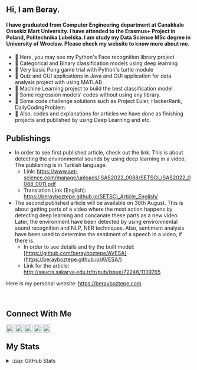 ## Hi, I am Beray. 

#### I have graduated from Computer Engineering department at Canakkale Onsekiz Mart University. I have attended to the Erasmus+ Project in Poland, Politechnika Lubelska. I am study my Data Science MSc degree in University of Wrocław. Please check my website to know more about me.


- 🔭 Here, you may see my Python's Face recognition library project
- 🌱 Categorical and Binary classification models using deep learning
- :seedling: Very basic Pong game trial with Python's turtle module
- :deciduous_tree: Quiz and GUI applications in Java and GUI application for data analysis project with using MATLAB
- :palm_tree: Machine Learning project to build the best classification model
- :fallen_leaf: Some regression models' codes without using any library.
- :evergreen_tree: Some code challenge solutions such as Project Euler, HackerRank, DailyCodingProblem.
- :seedling: Also, codes and explanations for articles we have done as finishing projects and published by using Deep Learning and etc.


## Publishings
- In order to see first published article, check out the link. This is about detecting the environmental sounds by using deep learning in a video. The publishing is in Turkish language.
   - Link: https://www.set-science.com/manage/uploads/ISAS2022_0088/SETSCI_ISAS2022_0088_0011.pdf
   - Translation Link (English): https://berayboztepe.github.io/SETSCI_Article_English/
- The second published article will be available on 30th August. This is about getting parts of a video where the most action happens by detecting deep learning and concanate these parts as a new video. Later, the environment have been detected by using environmental sound recognition and NLP, NER techniques. Also, sentiment analysis have been used to determine the sentiment of a speech in a video, if there is. 
   - In order to see details and try the built model: [https://github.com/berayboztepe/AVESA](https://berayboztepe.github.io/AVESA/)
   - Link for the article: http://saucis.sakarya.edu.tr/tr/pub/issue/72246/1139765


Here is my personal website: https://berayboztepe.com

<br />

## Connect With Me
[<img align="left" alt="codeSTACKr | Twitter" width="22px" src="https://cdn.jsdelivr.net/npm/simple-icons@v3/icons/twitter.svg" />][twitter]
[<img align="left" alt="codeSTACKr | LinkedIn" width="22px" src="https://cdn.jsdelivr.net/npm/simple-icons@v3/icons/linkedin.svg" />][linkedin]
[<img align="left" alt="codeSTACKr | Instagram" width="22px" src="https://cdn.jsdelivr.net/npm/simple-icons@v3/icons/instagram.svg" />][instagram]
[<img align="left" alt="codeSTACKr | Facebook" width="22px" src="https://cdn.jsdelivr.net/npm/simple-icons@v3/icons/facebook.svg" />][facebook]
[<img align="left" alt="codeSTACKr | Spotify" width="22px" src="https://cdn.jsdelivr.net/npm/simple-icons@v3/icons/spotify.svg" />][spotify]



[twitter]: https://twitter.com/bberayboztepe
[linkedin]: https://www.linkedin.com/in/emre-beray-boztepe-ba246b1b0/
[instagram]: https://www.instagram.com/berayboztepe/
[facebook]: https://www.facebook.com/adovia00/
[spotify]: https://open.spotify.com/user/q78pxw5wlwvfvmn8te0cw716c?si=3d9b05301782487d

<br />

## My Stats
<details>
  <summary>:zap: GitHub Stats</summary>

  <img align="left" alt="berayboztepe's GitHub Stats" src="https://github-readme-stats.vercel.app/api?username=berayboztepe&hide=contribs,issues&show_icons=true&&show_icons=true&title_color=ffffff&icon_color=bb2acf&text_color=daf7dc&bg_color=151515"/>
  
  [![GitHub Streak](https://github-readme-streak-stats.herokuapp.com/?user=berayboztepe&theme=dark)](https://git.io/streak-stats)
  
  [![Top Langs](https://github-readme-stats.vercel.app/api/top-langs/?username=berayboztepe&layout=demo)](https://github.com/anuraghazra/github-readme-stats)
  
  ![](https://komarev.com/ghpvc/?username=berayboztepe)

</details>

